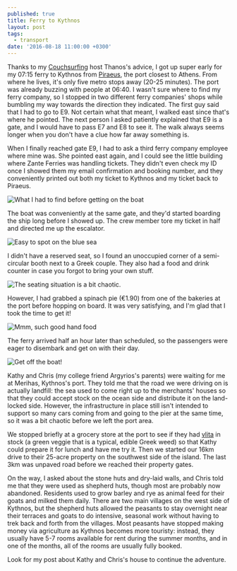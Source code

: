 ```yaml
---
published: true
title: Ferry to Kythnos
layout: post
tags:
  - transport
date: '2016-08-18 11:00:00 +0300'
---
```

Thanks to my [Couchsurfing][cs] host Thanos's advice, I got up super early for my 07:15 ferry to Kythnos from [Piraeus][piraeus], the port closest to Athens. From where he lives, it's only five metro stops away (20-25 minutes). The port was already buzzing with people at 06:40. I wasn't sure where to find my ferry company, so I stopped in two different ferry companies' shops while bumbling my way towards the direction they indicated. The first guy said that I had to go to E9. Not certain what that meant, I walked east since that's where he pointed. The next person I asked patiently explained that E9 is a gate, and I would have to pass E7 and E8 to see it. The walk always seems longer when you don't have a clue how far away something is.

<!--more-->

When I finally reached gate E9, I had to ask a third ferry company employee where mine was. She pointed east again, and I could see the little building where Zante Ferries was handling tickets. They didn't even check my ID once I showed them my email confirmation and booking number, and they conveniently printed out both my ticket to Kythnos and my ticket back to Piraeus. 

![What I had to find before getting on the boat]({{site.baseurl}}/images/2016/08/18/ferry-to-kythnos/zante-kiosk.jpeg)

The boat was conveniently at the same gate, and they'd started boarding the ship long before I showed up. The crew member tore my ticket in half and directed me up the escalator.

![Easy to spot on the blue sea]({{site.baseurl}}/images/2016/08/18/ferry-to-kythnos/zante-ferry.jpeg)

I didn't have a reserved seat, so I found an unoccupied corner of a semi-circular booth next to a Greek couple. They also had a food and drink counter in case you forgot to bring your own stuff.

![The seating situation is a bit chaotic.]({{site.baseurl}}/images/2016/08/18/ferry-to-kythnos/zante-interior.jpeg)

However, I had grabbed a spinach pie (€1.90) from one of the bakeries at the port before hopping on board. It was very satisfying, and I'm glad that I took the time to get it!

![Mmm, such good hand food]({{site.baseurl}}/images/2016/08/18/ferry-to-kythnos/spinach-pie.jpeg)

The ferry arrived half an hour later than scheduled, so the passengers were eager to disembark and get on with their day.

![Get off the boat!]({{site.baseurl}}/images/2016/08/18/ferry-to-kythnos/zante-off.jpeg)

Kathy and Chris (my college friend Argyrios's parents) were waiting for me at Merihas, Kythnos's port. They told me that the road we were driving on is actually landfill: the sea used to come right up to the merchants' houses so that they could accept stock on the ocean side and distribute it on the land-locked side. However, the infrastructure in place still isn't intended to support so many cars coming from and going to the pier at the same time, so it was a bit chaotic before we left the port area.

We stopped briefly at a grocery store at the port to see if they had [vlita](http://www.organicallycooked.com/2013/06/vlita-amaranth.html) in stock (a green veggie that is a typical, edible Greek weed) so that Kathy could prepare it for lunch and have me try it. Then we started our 16km drive to their 25-acre property on the southwest side of the island. The last 3km was unpaved road before we reached their property gates.

On the way, I asked about the stone huts and dry-laid walls, and Chris told me that they were used as shepherd huts, though most are probably now abandoned. Residents used to grow barley and rye as animal feed for their goats and milked them daily. There are two main villages on the west side of Kythnos, but the shepherd huts allowed the peasants to stay overnight near their terraces and goats to do intensive, seasonal work without having to trek back and forth from the villages. Most peasants have stopped making money via agriculture as Kythnos becomes more touristy: instead, they usually have 5-7 rooms available for rent during the summer months, and in one of the months, all of the rooms are usually fully booked.

Look for my post about Kathy and Chris's house to continue the adventure.

[cs]: https://www.couchsurfing.com
[piraeus]: https://en.wikipedia.org/wiki/Piraeus
